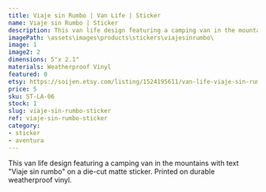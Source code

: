 ```yaml
---
title: Viaje sin Rumbo | Van Life | Sticker
name: Viaje sin Rumbo | Sticker
description: This van life design featuring a camping van in the mountains with text "Viaje sin rumbo" on a die-cut matte sticker. Printed on durable weatherproof vinyl.
imagePath: \assets\images\products\stickers\viajesinrumbo\
image: 1
image2: 2
dimensions: 5"x 2.1"
materials: Weatherproof Vinyl
featured: 0
etsy: https://soijen.etsy.com/listing/1524195611/van-life-viaje-sin-rumbo-sticker?utm_source=Copy&utm_medium=ListingManager&utm_campaign=Share&utm_term=so.lmsm&share_time=1695262016911
price: 5
sku: ST-LA-06
stock: 1
slug: viaje-sin-rumbo-sticker
ref: viaje-sin-rumbo-sticker
category:
- sticker
- aventura
---
```

This van life design featuring a camping van in the mountains with text "Viaje sin rumbo" on a die-cut matte sticker. Printed on durable weatherproof vinyl.
